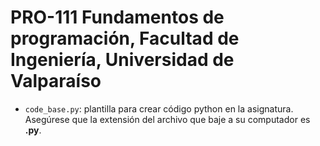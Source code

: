 # PRO-111 Fundamentos de programación, Facultad de Ingeniería, Universidad de Valparaíso 


* ```code_base.py```: plantilla para crear código python en la asignatura. Asegúrese que la extensión del archivo que baje a su computador es **.py**.
